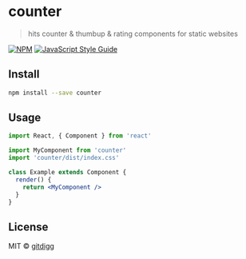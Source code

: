 # counter

> hits counter &amp; thumbup &amp; rating components for static websites

[![NPM](https://img.shields.io/npm/v/counter.svg)](https://www.npmjs.com/package/counter) [![JavaScript Style Guide](https://img.shields.io/badge/code_style-standard-brightgreen.svg)](https://standardjs.com)

## Install

```bash
npm install --save counter
```

## Usage

```jsx
import React, { Component } from 'react'

import MyComponent from 'counter'
import 'counter/dist/index.css'

class Example extends Component {
  render() {
    return <MyComponent />
  }
}
```

## License

MIT © [gitdigg](https://github.com/gitdigg)
